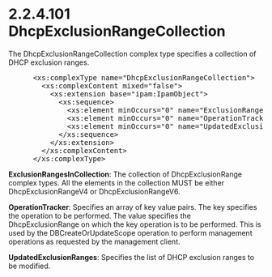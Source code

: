 <html dir="LTR" xmlns:mshelp="http://msdn.microsoft.com/mshelp" xmlns:ddue="http://ddue.schemas.microsoft.com/authoring/2003/5" xmlns:xlink="http://www.w3.org/1999/xlink" xmlns:tool="http://www.microsoft.com/tooltip">
 <body>
 <div id="header">
 <h1 class="heading">2.2.4.101 DhcpExclusionRangeCollection</h1>
 </div>
 <div id="mainSection">
 <div id="mainBody">
 <div id="allHistory" class="saveHistory"></div>
 <div id="sectionSection0" class="section" name="collapseableSection">
 

<p>The DhcpExclusionRangeCollection complex type specifies a
collection of DHCP exclusion ranges. </p>

<dl>
<dd>
<div><pre> &lt;xs:complexType name=&quot;DhcpExclusionRangeCollection&quot;&gt;
   &lt;xs:complexContent mixed=&quot;false&quot;&gt;
     &lt;xs:extension base=&quot;ipam:IpamObject&quot;&gt;
       &lt;xs:sequence&gt;
         &lt;xs:element minOccurs=&quot;0&quot; name=&quot;ExclusionRangesInCollection&quot; nillable=&quot;true&quot; type=&quot;ipam:ArrayOfDhcpExclusionRange&quot; /&gt;
         &lt;xs:element minOccurs=&quot;0&quot; name=&quot;OperationTracker&quot; nillable=&quot;true&quot; type=&quot;sysgen:ArrayOfKeyValuePairOfCollectionOperationsDhcpExclusionRangenTEz2bI_S&quot; /&gt;
         &lt;xs:element minOccurs=&quot;0&quot; name=&quot;UpdatedExclusionRanges&quot; nillable=&quot;true&quot; type=&quot;ipam:ArrayOfDhcpExclusionRange&quot; /&gt;
       &lt;/xs:sequence&gt;
     &lt;/xs:extension&gt;
   &lt;/xs:complexContent&gt;
 &lt;/xs:complexType&gt;
</pre></div>
</dd></dl>

<p><b>ExclusionRangesInCollection</b>: The collection of
DhcpExclusionRange complex types. All the elements in the collection MUST be
either DhcpExclusionRangeV4 or DhcpExclusionRangeV6.</p>

<p><b>OperationTracker</b>: Specifies an array of key
value pairs. The key specifies the operation to be performed. The value
specifies the DhcpExclusionRange on which the key operation is to be performed.
This is used by the DBCreateOrUpdateScope operation to perform management
operations as requested by the management client.</p>

<p><b>UpdatedExclusionRanges</b>: Specifies the list of
DHCP exclusion ranges to be modified.</p>


 </div>
 </div>
 </div>
 </body>
</html>